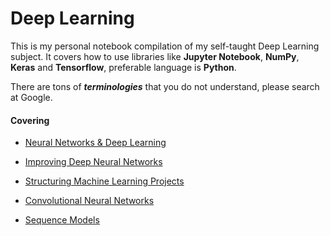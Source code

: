 # Deep Learning

This is my personal notebook compilation of my self-taught Deep Learning subject. It covers how to use libraries like **Jupyter Notebook**, **NumPy**, **Keras** and **Tensorflow**, preferable language is **Python**.

There are tons of **_terminologies_** that you do not understand, please search at Google.

#### Covering

- [Neural Networks & Deep Learning](chapter-1.md)

- [Improving Deep Neural Networks](chapter-2.md)
  
- [Structuring Machine Learning Projects](chapter-3.md)
  
- [Convolutional Neural Networks](chapter-4.md)
  
- [Sequence Models](chapter-5.md)